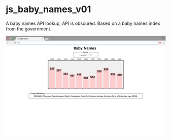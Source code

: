 # js_baby_names_v01
A baby names API lookup, API is obscured. Based on a baby names index from the government.

![Search for baby name example](https://raw.githubusercontent.com/amnolan/js_baby_names_v01/master/baby_names.png "Search for baby name example")

